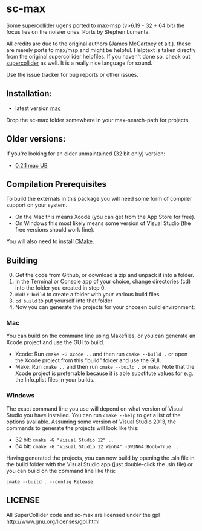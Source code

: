 # sc-max

Some supercollider ugens ported to max-msp (v>6.19 - 32 + 64 bit) the focus lies on the noisier ones.
Ports by Stephen Lumenta.

All credits are due to the original authors (James McCartney et alt.). these
are merely ports to max/msp and might be helpful.
Helptext is taken directly from the original supercollider helpfiles. If you
haven't done so, check out [supercollider](http://supercollider.github.io/) as
well. It is a really nice language for sound.

Use the issue tracker for bug reports or other issues.

## Installation:

- latest version [mac]()

Drop the sc-max folder somewhere in your max-search-path for projects.

## Older versions:

If you're looking for an older unmaintained (32 bit only) version:

- [0.2.1 mac UB](http://github.com/downloads/sbl/sc-max/sc-max-0.2.1.zip)

## Compilation Prerequisites

To build the externals in this package you will need some form of compiler support on your system. 

* On the Mac this means Xcode (you can get from the App Store for free). 
* On Windows this most likely means some version of Visual Studio (the free versions should work fine).

You will also need to install [CMake](https://cmake.org/download/).

## Building

0. Get the code from Github, or download a zip and unpack it into a folder.
1. In the Terminal or Console app of your choice, change directories (cd) into the folder you created in step 0.
2. `mkdir build` to create a folder with your various build files
3. `cd build` to put yourself into that folder
4. Now you can generate the projects for your choosen build environment:

### Mac

You can build on the command line using Makefiles, or you can generate an Xcode project and use the GUI to build.

* Xcode: Run `cmake -G Xcode ..` and then run `cmake --build .` or open the Xcode project from this "build" folder and use the GUI.
* Make: Run `cmake ..` and then run `cmake --build .` or `make`.  Note that the Xcode project is preferrable because it is able substitute values for e.g. the Info.plist files in your builds.

### Windows

The exact command line you use will depend on what version of Visual Studio you have installed.  You can run `cmake --help` to get a list of the options available.  Assuming some version of Visual Studio 2013, the commands to generate the projects will look like this:

* 32 bit: `cmake -G "Visual Studio 12" ..`
* 64 bit: `cmake -G "Visual Studio 12 Win64" -DWIN64:Bool=True ..`

Having generated the projects, you can now build by opening the .sln file in the build folder with the Visual Studio app (just double-click the .sln file) or you can build on the command line like this:

`cmake --build . --config Release`

## LICENSE

All SuperCollider code and sc-max are licensed under the gpl
http://www.gnu.org/licenses/gpl.html
